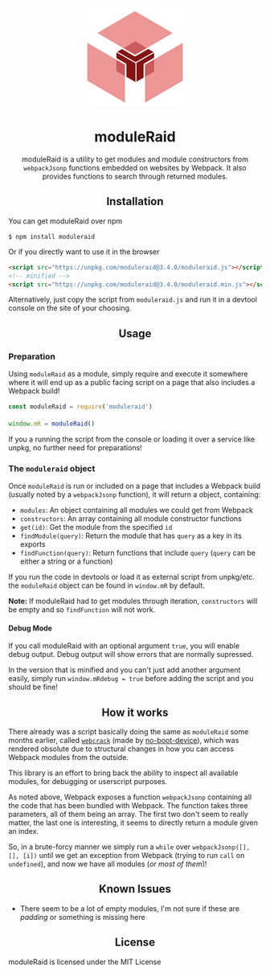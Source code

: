 <div align='center'>
  <img width=200px src='.github/logo.png?raw=true'>

  <h1>moduleRaid</h1>
  <p>moduleRaid is a utility to get modules and module constructors from <code>webpackJsonp</code> functions embedded on websites by Webpack. It also provides functions to search through returned modules.</p>
</div>

<h2 align='center'>Installation</h2>

You can get moduleRaid over npm

```
$ npm install moduleraid
```

Or if you directly want to use it in the browser

```html
<script src="https://unpkg.com/moduleraid@3.4.0/moduleraid.js"></script>
<!-- minified -->
<script src="https://unpkg.com/moduleraid@3.4.0/moduleraid.min.js"></script>
```

Alternatively, just copy the script from `moduleraid.js` and run it in a devtool console
on the site of your choosing.

<h2 align='center'>Usage</h2>

### Preparation

Using `moduleRaid` as a module, simply require and execute it somewhere where it will end up as a public facing script on a page that also
includes a Webpack build!

```js
const moduleRaid = require('moduleraid')

window.mR = moduleRaid()
```

If you a running the script from the console or loading it over a service like unpkg, no further need for preparations!

### The `moduleraid` object

Once `moduleRaid` is run or included on a page that includes a Webpack build (usually noted by a `webpackJsonp` function), it
will return a object, containing:

* `modules`: An object containing all modules we could get from Webpack
* `constructors`: An array containing all module constructor functions
* `get(id)`: Get the module from the specified `id`
* `findModule(query)`: Return the module that has `query` as a key in its exports
* `findFunction(query)`: Return functions that include `query` (`query` can be either a string or a function)

If you run the code in devtools or load it as external script from unpkg/etc. the `moduleRaid` object can be found in `window.mR` by default.

**Note:** If moduleRaid had to get modules through iteration, `constructors` will be empty and so `findFunction` will not work.

#### Debug Mode

If you call moduleRaid with an optional argument `true`, you will enable debug output. Debug output will show errors that are normally supressed.

In the version that is minified and you can't just add another argument easily, simply run `window.mRdebug = true` before adding the script and you should
be fine!

<h2 align='center'>How it works</h2>

There already was a script basically doing the same as `moduleRaid` some months earlier, called [`webcrack`](https://gist.github.com/no-boot-device/cb63762000e606e50690911cac1bcead) (made by [no-boot-device](https://github.com/no-boot-device)), which was rendered obsolute due to structural changes in how you can access Webpack modules from the outside.

This library is an effort to bring back the ability to inspect all available modules, for debugging or userscript purposes.

As noted above, Webpack exposes a function `webpackJsonp` containing all the code that has been bundled with Webpack. The function takes three
parameters, all of them being an array. The first two don't seem to really matter, the last one is interesting, it seems to directly return
a module given an index.

So, in a brute-forcy manner we simply run a `while` over `webpackJsonp([], [], [i])` until we get an exception from Webpack (trying to run `call`
on `undefined`), and now we have all modules (_or most of them_)!

<h2 align='center'>Known Issues</h2>

* There seem to be a lot of empty modules, I'm not sure if these are _padding_ or something is missing here

<h2 align='center'>License</h2>

moduleRaid is licensed under the MIT License